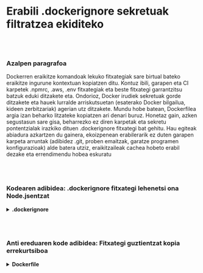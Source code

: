 # Erabili .dockerignore sekretuak filtratzea ekiditeko

<br/><br/>

### Azalpen paragrafoa

Dockerren eraikitze komandoak lekuko fitxategiak sare birtual bateko eraikitze ingurune kontextuan kopiatzen ditu. Kontuz ibili, garapen eta CI karpetek .npmrc, .aws, .env fitxategiak eta beste fitxategi garrantzitsu batzuk eduki ditzakete eta. Ondorioz, Docker irudiek sekretuak gorde ditzakete eta hauek lurralde arriskutsuetan (esaterako Docker bilgailua, kideen zerbitzariak) agerian utz ditzakete. Mundu hobe batean, Dockerfilea argia izan beharko litzateke kopiatzen ari denari buruz. Honetaz gain, azken segustasun sare gisa, beharrezko ez diren karpetak eta sekretu pontentzialak irazkiko dituen .dockerignore fitxategi bat gehitu. Hau egiteak abiadura azkartzen du gainera, ekoizpenean erabilerarik ez duten garapen karpeta arruntak (adibidez .git, proben emaitzak, garatze programen konfigurazioak) alde batera utziz, eraikitzaileak cachea hobeto erabil dezake eta errendimendu hobea eskuratu

<br/><br/>

### Kodearen adibidea: .dockerignore fitxategi lehenetsi ona Node.jsentzat

<details>
<summary><strong>.dockerignore</strong></summary>

```
**/node_modules/
**/.git
**/README.md
**/LICENSE
**/.vscode
**/npm-debug.log
**/coverage
**/.env
**/.editorconfig
**/.aws
**/dist
```

</details>

<br/><br/>

### Anti ereduaren kode adibidea: Fitxategi guztientzat kopia errekurtsiboa

<details>
<summary><strong>Dockerfile</strong></summary>

```
FROM node:12-slim AS build
WORKDIR /usr/src/app
# The next line copies everything
COPY . .

# Beste guztia hemen dator

```

</details>
